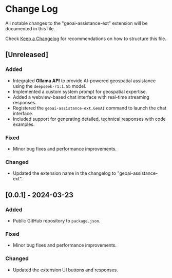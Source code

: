 # Change Log

All notable changes to the "geoai-assistance-ext" extension will be documented in this file.

Check [Keep a Changelog](https://keepachangelog.com/en/1.1.0/) for recommendations on how to structure this file.

## [Unreleased]

### Added
- Integrated **Ollama API** to provide AI-powered geospatial assistance using the `deepseek-r1:1.5b` model.
- Implemented a custom system prompt for geospatial expertise.
- Added a webview-based chat interface with real-time streaming responses.
- Registered the `geoai-assistance-ext.GeoAI` command to launch the chat interface.
- Included support for generating detailed, technical responses with code examples.

### Fixed
- Minor bug fixes and performance improvements.

### Changed
- Updated the extension name in the changelog to "geoai-assistance-ext".

## [0.0.1] - 2024-03-23

### Added
- Public GitHub repository to `package.json`.

### Fixed
- Minor bug fixes and performance improvements.

### Changed
- Updated the extension UI buttons and responses.

